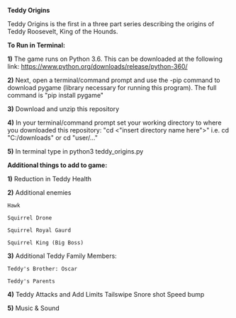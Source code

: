 **Teddy Origins**

Teddy Origins is the first in a three part series describing the origins of Teddy Roosevelt, King of the Hounds. 


**To Run in Terminal:**

**1)** The game runs on Python 3.6. This can be downloaded at the following link:
    https://www.python.org/downloads/release/python-360/
    
**2)** Next, open a terminal/command prompt and use the -pip command to download pygame (library necessary for running this program). The full command is "pip install pygame"

**3)** Download and unzip this repository

**4)** In your terminal/command prompt set your working directory to where you downloaded this repository:
    "cd <"insert directory name here">"
    i.e. cd "C:/downloads" or cd "user/..."

**5)** In terminal type in python3 teddy_origins.py


**Additional things to add to game:**

  **1)** Reduction in Teddy Health

**2)** Additional enemies 

    Hawk

    Squirrel Drone

    Squirrel Royal Gaurd

    Squirrel King (Big Boss)
  
  **3)** Additional Teddy Family Members:
  
    Teddy's Brother: Oscar
    
    Teddy's Parents
  
  **4)** Teddy Attacks and Add Limits
    Tailswipe
    Snore shot
    Speed bump
    
  **5)** Music & Sound
